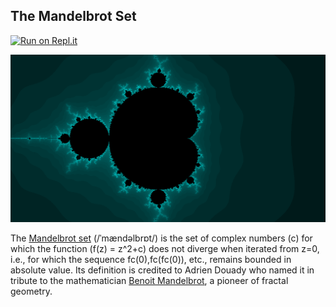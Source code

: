 ## The Mandelbrot Set


[![Run on Repl.it](https://repl.it/badge/github/prakashsellathurai/The-Mandelbrot-Set)](https://repl.it/github/prakashsellathurai/The-Mandelbrot-Set)

[![mandelbrot screenshot](https://raw.githubusercontent.com/prakashsellathurai/The-Mandelbrot-Set/master/screenshot.png)](https://prakashsellathurai.github.io/The-Mandelbrot-Set/index.html)


The [Mandelbrot set](https://en.wikipedia.org/wiki/Mandelbrot_set) (/ˈmændəlbrɒt/) is the set of complex numbers (c) for which the function (f(z) = z^2+c) does not diverge when iterated from z=0, i.e., for which the sequence fc(0),fc(fc(0)), etc., remains bounded in absolute value. Its definition is credited to Adrien Douady who named it in tribute to the mathematician [Benoit Mandelbrot](https://en.wikipedia.org/wiki/Benoit_Mandelbrot), a pioneer of fractal geometry.

